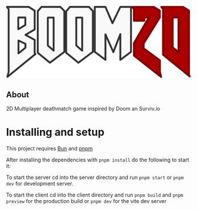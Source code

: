 <img src="client/public/img/logo.svg">

## About
2D Multiplayer deathmatch game inspired by Doom an Surviv.io

# Installing and setup
This project requires [Bun](https://bun.sh/) and [pnpm](https://pnpm.io/installation)

After installing the dependencies with `pnpm install` do the following to start it:

To start the server cd into the server directory and run `pnpm start` or `pnpm dev` for development server.

To start the client cd into the client directory and run `pnpm build` and `pnpm preview` for the production build or `pnpm dev` for the vite dev server
